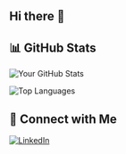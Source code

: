 ## Hi there 👋

<!--
**Aaronlsk/Aaronlsk** is a ✨ _special_ ✨ repository because its `README.md` (this file) appears on your GitHub profile.

Here are some ideas to get you started:

- 🔭 I’m currently working on ...
- 🌱 I’m currently learning ...
- 👯 I’m looking to collaborate on ...
- 🤔 I’m looking for help with ...
- 💬 Ask me about ...
- 📫 How to reach me: ...
- 😄 Pronouns: ...
- ⚡ Fun fact: ...
-->

## 📊 GitHub Stats

![Your GitHub Stats](https://github-readme-stats.vercel.app/api?username=Aaronlsk&show_icons=true&theme=radical)

![Top Languages](https://github-readme-stats.vercel.app/api/top-langs/?username=Aaronlsk&layout=compact&theme=radical)


## 🔗 Connect with Me
[![LinkedIn](https://img.shields.io/badge/LinkedIn-Connect-blue?style=for-the-badge&logo=linkedin&logoColor=white)](https://www.linkedin.com/in/aaron-lua-855123273)


